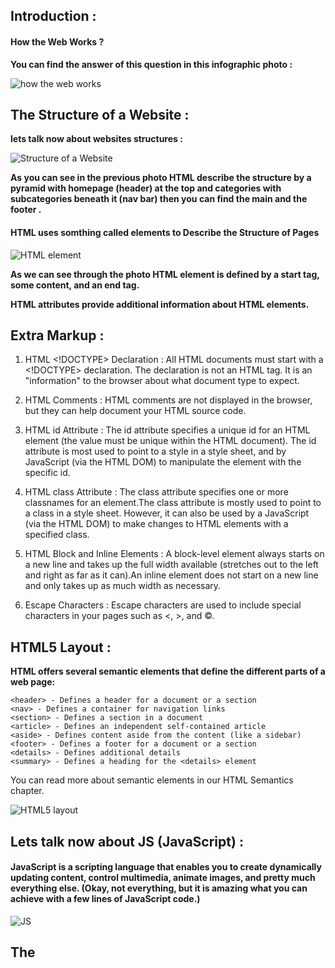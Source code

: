 ## Introduction :

#### How the Web Works ?

**You can find the answer of this question in this infographic photo :**

![how the web works](https://i.pinimg.com/originals/31/af/90/31af90b1608e57afce6a555fde5b42a2.jpg)

## The Structure of a Website :

**lets talk now about websites structures :**

![Structure of a Website](https://i.pinimg.com/originals/46/e2/1c/46e21c46e7001fca6554cd45562268fa.jpg)

**As you can see in the previous photo HTML describe the structure by a pyramid with homepage (header) at the top and categories with subcategories beneath it (nav bar) then you can find the main and the footer .**


#### HTML uses somthing called elements to Describe the Structure of Pages

![HTML element](https://shawnsanto.com/files/sta523/slides/images/html-structure.png)

**As we can see through the photo HTML element is defined by a start tag, some content, and an end tag.**

**HTML attributes provide additional information about HTML elements.**

## Extra Markup :

1. HTML <!DOCTYPE> Declaration : All HTML documents must start with a <!DOCTYPE> declaration. The declaration is not an HTML tag. It is an "information" to the browser about what document type to expect.

2. HTML Comments : HTML comments are not displayed in the browser, but they can help document your HTML source code. 

3. HTML id Attribute : The id attribute specifies a unique id for an HTML element (the value must be unique within the HTML document). The id attribute is most used to point to a style in a style sheet, and by JavaScript (via the HTML DOM) to manipulate the element with the specific id.

4. HTML class Attribute : The class attribute specifies one or more classnames for an element.The class attribute is mostly used to point to a class in a style sheet. However, it can also be used by a JavaScript (via the HTML DOM) to make changes to HTML elements with a specified class.

5. HTML Block and Inline Elements : A block-level element always starts on a new line and takes up the full width available (stretches out to the left and right as far as it can).An inline element does not start on a new line and only takes up as much width as necessary.

6. Escape Characters : Escape characters are used to include special characters in your pages such as <, >, and ©.

## HTML5 Layout :

**HTML offers several semantic elements that define the different parts of a web page:**

    <header> - Defines a header for a document or a section
    <nav> - Defines a container for navigation links
    <section> - Defines a section in a document
    <article> - Defines an independent self-contained article
    <aside> - Defines content aside from the content (like a sidebar)
    <footer> - Defines a footer for a document or a section
    <details> - Defines additional details
    <summary> - Defines a heading for the <details> element
You can read more about semantic elements in our HTML Semantics chapter.

![HTML5 layout](https://www.w3schools.com/html/img_sem_elements.gif)

## Lets talk now about JS (JavaScript) :

#### JavaScript is a scripting language that enables you to create dynamically updating content, control multimedia, animate images, and pretty much everything else. (Okay, not everything, but it is amazing what you can achieve with a few lines of JavaScript code.)

![JS](https://www.bitdegree.org/tutorials/wp-content/uploads/2018/10/What-Is-JavaScript-Used-For-And-Why-You-Should-Learn-It.jpg)

## The <script> tag is used to define a client-side script (JavaScript).

## The <script> element either contains script statements, or it points to an external script file through the src attribute.

## Common uses for JavaScript are image manipulation, form validation, and dynamic changes of content.

## To select an HTML element, JavaScript most often uses the document.getElementById() method.



